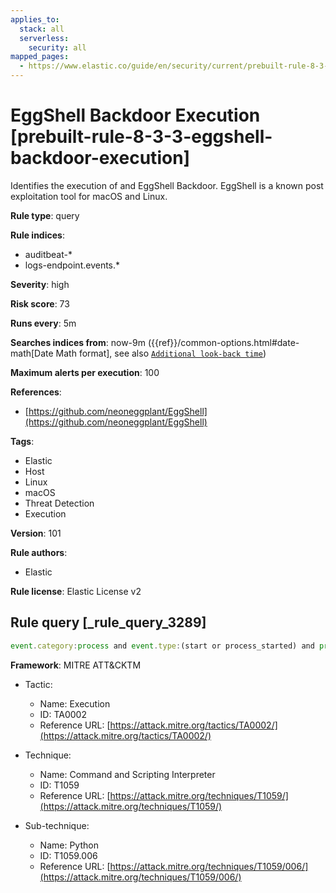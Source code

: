 ```yaml
---
applies_to:
  stack: all
  serverless:
    security: all
mapped_pages:
  - https://www.elastic.co/guide/en/security/current/prebuilt-rule-8-3-3-eggshell-backdoor-execution.html
---
```


# EggShell Backdoor Execution [prebuilt-rule-8-3-3-eggshell-backdoor-execution]

Identifies the execution of and EggShell Backdoor. EggShell is a known post exploitation tool for macOS and Linux.

**Rule type**: query

**Rule indices**:

* auditbeat-*
* logs-endpoint.events.*

**Severity**: high

**Risk score**: 73

**Runs every**: 5m

**Searches indices from**: now-9m ({{ref}}/common-options.html#date-math[Date Math format], see also [`Additional look-back time`](docs-content://solutions/security/detect-and-alert/create-detection-rule.md#rule-schedule))

**Maximum alerts per execution**: 100

**References**:

* [https://github.com/neoneggplant/EggShell](https://github.com/neoneggplant/EggShell)

**Tags**:

* Elastic
* Host
* Linux
* macOS
* Threat Detection
* Execution

**Version**: 101

**Rule authors**:

* Elastic

**Rule license**: Elastic License v2

## Rule query [_rule_query_3289]

```js
event.category:process and event.type:(start or process_started) and process.name:espl and process.args:eyJkZWJ1ZyI6*
```

**Framework**: MITRE ATT&CKTM

* Tactic:

    * Name: Execution
    * ID: TA0002
    * Reference URL: [https://attack.mitre.org/tactics/TA0002/](https://attack.mitre.org/tactics/TA0002/)

* Technique:

    * Name: Command and Scripting Interpreter
    * ID: T1059
    * Reference URL: [https://attack.mitre.org/techniques/T1059/](https://attack.mitre.org/techniques/T1059/)

* Sub-technique:

    * Name: Python
    * ID: T1059.006
    * Reference URL: [https://attack.mitre.org/techniques/T1059/006/](https://attack.mitre.org/techniques/T1059/006/)




